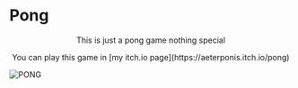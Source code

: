 # Pong

<p align="center">
This is just a pong game nothing special
<p align="center">
You can play this game in [my itch.io page](https://aeterponis.itch.io/pong)
 
![PONG](https://img.itch.zone/aW1hZ2UvMTQ1Nzc0Mi84NTEwODcwLnBuZw==/original/pXz5IE.png)
